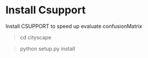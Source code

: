 # Install Csupport
Install CSUPPORT to speed up evaluate confusionMatrix 
> cd cityscape    

> python setup.py install
